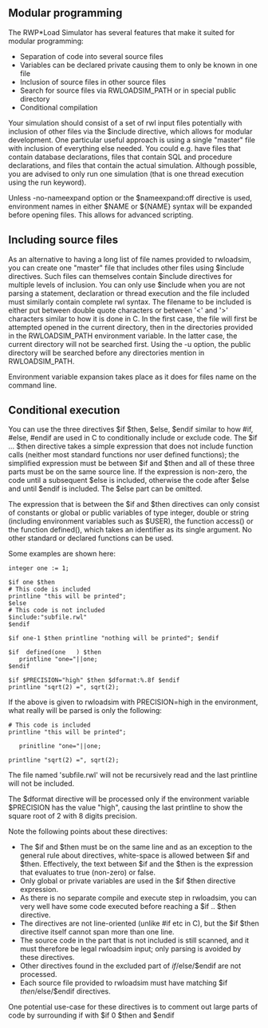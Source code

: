 ## Modular programming
The RWP\*Load Simulator has several features that make it suited for 
modular programming:
 * Separation of code into several source files
 * Variables can be declared private causing them to only be known in one file
 * Inclusion of source files in other source files
 * Search for source files via RWLOADSIM_PATH or in special public directory
 * Conditional compilation

Your simulation should consist of a set of rwl input files potentially 
with inclusion of other files via the $include directive, which allows 
for modular development.
One particular useful approach is using a single "master" file with
inclusion of everything else needed.
You could e.g. have files that contain database declarations, files 
that contain SQL and procedure declarations, and files that contain the 
actual simulation.
Although possible, you are advised to only run one simulation (that is 
one thread execution using the run keyword).  

Unless -no-nameexpand option or the $nameexpand:off directive is used, 
environment names in either $NAME or ${NAME} syntax will be expanded 
before opening files.
This allows for advanced scripting.

## Including source files 
As an alternative to having a long list of file names provided to 
rwloadsim, you can create one "master" file that includes other files 
using $include directives.
Such files can themselves contain $include directives for multiple 
levels of inclusion.
You can only use $include when you are not parsing a statement, 
declaration or thread execution and the file included must similarly 
contain complete rwl syntax.
The filename to be included is either put between double quote 
characters or between '<' and '>' characters similar to how it is done 
in C.
In the first case, the file will first be attempted opened in the 
current directory, then in the directories provided in the 
RWLOADSIM_PATH environment variable.
In the latter case, the current directory will not be searched first.
Using the -u option, the public directory will be searched before 
any directories mention in RWLOADSIM_PATH.

Environment variable expansion takes place as it does for files name on 
the command line.

## Conditional execution
You can use the three directives $if $then, $else, $endif similar to 
how #if, #else, #endif are used in C to conditionally include or 
exclude code.
The $if ... $then directive takes a simple expression that does not 
include function calls (neither most standard functions nor user 
defined functions); the simplified expression must be between $if and 
$then and all of these three parts must be on the same source line.
If the expression is non-zero, the code until a subsequent $else is 
included, otherwise the code after $else and until $endif is included.
The $else part can be omitted.

The expression that is between the $if and $then directives can only 
consist of constants or global or public variables of type integer, 
double or string (including environment variables such as $USER), the 
function access() or the function defined(), which takes an 
identifier as its single argument.
No other standard or declared functions can be used.

Some examples are shown here:
```
integer one := 1;

$if one $then
# This code is included
printline "this will be printed";
$else
# This code is not included
$include:"subfile.rwl"
$endif

$if one-1 $then printline "nothing will be printed"; $endif

$if  defined(one   ) $then 
   printline "one="||one;
$endif

$if $PRECISION="high" $then $dformat:%.8f $endif
printline "sqrt(2) =", sqrt(2);
```
If the above is given to rwloadsim with PRECISION=high in the environment,
what really will be parsed is only 
the following:
```
# This code is included
printline "this will be printed";

   prinitline "one="||one;

printline "sqrt(2) =", sqrt(2);
```
The file named 'subfile.rwl' will not be recursively read and the last 
printline will not be included.

The $dformat directive will be processed only if the environment 
variable $PRECISION has the value "high", causing the last printline to 
show the square root of 2 with 8 digits precision.

Note the following points about these directives:

 * The $if and $then must be on the same line and as an exception to the general rule about directives, white-space is allowed between $if and $then.  Effectively, the text between $if and the $then is the expression that evaluates to true (non-zero) or false.  
 * Only global or private variables are used in the $if $then directive expression.  
 * As there is no separate compile and execute step in rwloadsim, you can very well have some code executed before reaching a $if .. $then directive.
 * The directives are not line-oriented (unlike #if etc in C), but the $if $then directive itself cannot span more than one line.  
 * The source code in the part that is not included is still scanned, and it must therefore be legal rwloadsim input; only parsing is avoided by these directives.  
 * Other directives found in the excluded part of $if/$else/$endif are not processed.  
 * Each source file provided to rwloadsim must have matching $if $then/$else/$endif directives.

One potential use-case for these directives is to comment out large 
parts of code by surrounding if with $if 0 $then and $endif
